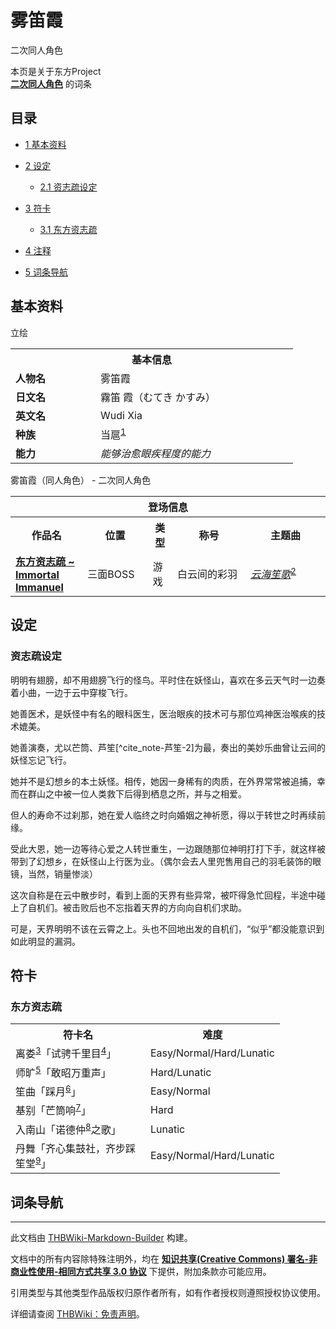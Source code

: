 # 雾笛霞

<!-- source html: G:\repos\THBWiki-Markdown-Builder\THBWikiMarkdown\Temp\main\9\97\ns0%3A%E9%9B%BE%E7%AC%9B%E9%9C%9E.html -->

二次同人角色

本页是关于东方Project  
 **[二次同人角色](./二次角色列表.md)** 的词条
## 目录

- [1 基本资料](#基本资料)
- [2 设定](#设定)

  - [2.1 资志疏设定](#资志疏设定)



- [3 符卡](#符卡)

  - [3.1 东方资志疏](#东方资志疏)



- [4 注释](#注释)
- [5 词条导航](#词条导航)




## 基本资料
[](./文件-雾笛霞.png.md)  [](./文件-雾笛霞.png.md)立绘

<table>
<tbody><tr>
<th colspan="2">基本信息</th>
</tr>
<tr>
<td style="width:120px"><b>人物名</b></td><td style="min-width:300px">雾笛霞</td>
</tr><tr><td><b>日文名</b></td><td>霧笛 霞（むてき かすみ）</td></tr><tr><td><b>英文名</b></td><td>Wudi Xia</td></tr><tr><td><b>种族</b></td><td>当扈<sup id="cite_ref-1" class="reference"><a href="#cite_note-1">1</a></sup></td></tr><tr><td><b>能力</b></td><td><i>能够治愈眼疾程度的能力</i></td></tr></tbody></table>

雾笛霞（同人角色） - 二次同人角色

<table>
<tbody><tr>
<th colspan="5">登场信息</th>
</tr><tr><th><b>作品名</b></th><th><b>位置</b></th><th><b>类型</b></th><th><b>称号</b></th><th><b>主题曲</b></th></tr><tr><td rowspan="1" style="width:120px"><b><a href="./东方资志疏_~_Immortal_Immanuel.md" title="东方资志疏 ~ Immortal Immanuel">东方资志疏 ~ Immortal Immanuel</a></b></td><td style="width:130px">三面BOSS</td><td class="bg-color-danger-30" style="width:30px;">游戏</td><td style="width:180px">白云间的彩羽</td><td style="width:200px"><i><a href="/index.php?title=%E4%BA%91%E6%B5%B7%E7%AC%99%E6%AD%8C&amp;action=edit&amp;redlink=1" class="new" title="云海笙歌（页面不存在）">云海笙歌</a></i><sup id="cite_ref-芦笙_2-0" class="reference"><a href="#cite_note-芦笙-2">2</a></sup></td></tr></tbody></table>


## 设定
### 资志疏设定

  
明明有翅膀，却不用翅膀飞行的怪鸟。平时住在妖怪山，喜欢在多云天气时一边奏着小曲，一边于云中穿梭飞行。  

  

她善医术，是妖怪中有名的眼科医生，医治眼疾的技术可与那位鸡神医治喉疾的技术媲美。  

她善演奏，尤以芒筒、芦笙[^cite_note-芦笙-2]为最，奏出的美妙乐曲曾让云间的妖怪忘记飞行。  

  

她并不是幻想乡的本土妖怪。相传，她因一身稀有的肉质，在外界常常被追捕，幸而在群山之中被一位人类救下后得到栖息之所，并与之相爱。  

但人的寿命不过刹那，她在爱人临终之时向婚姻之神祈愿，得以于转世之时再续前缘。  

受此大恩，她一边等待心爱之人转世重生，一边跟随那位神明打打下手，就这样被带到了幻想乡，在妖怪山上行医为业。（偶尔会去人里兜售用自己的羽毛装饰的眼镜，当然，销量惨淡）  

  

这次自称是在云中散步时，看到上面的天界有些异常，被吓得急忙回程，半途中碰上了自机们。被击败后也不忘指着天界的方向向自机们求助。  

  

可是，天界明明不该在云霄之上。头也不回地出发的自机们，“似乎”都没能意识到如此明显的漏洞。
  


## 符卡
### 东方资志疏

<table><tbody><tr><th><b>符卡名</b></th><th><b>难度</b></th></tr><tr><td style="width:200px">离娄<sup id="cite_ref-3" class="reference"><a href="#cite_note-3">3</a></sup>「试骋千里目<sup id="cite_ref-4" class="reference"><a href="#cite_note-4">4</a></sup>」</td><td style="width:180px">Easy/Normal/Hard/Lunatic</td></tr>
<tr><td style="width:200px">师旷<sup id="cite_ref-5" class="reference"><a href="#cite_note-5">5</a></sup>「敢昭万重声」</td><td style="width:180px">Hard/Lunatic</td></tr>
<tr><td style="width:200px">笙曲「踩月<sup id="cite_ref-6" class="reference"><a href="#cite_note-6">6</a></sup>」</td><td style="width:180px">Easy/Normal</td></tr>
<tr><td style="width:200px">基别「芒筒响<sup id="cite_ref-7" class="reference"><a href="#cite_note-7">7</a></sup>」</td><td style="width:180px">Hard</td></tr>
<tr><td style="width:200px">入南山「诺德仲<sup id="cite_ref-8" class="reference"><a href="#cite_note-8">8</a></sup>之歌」</td><td style="width:180px">Lunatic</td></tr>
<tr><td style="width:200px">丹舞「齐心集鼓社，齐步踩笙堂<sup id="cite_ref-9" class="reference"><a href="#cite_note-9">9</a></sup>」</td><td style="width:180px">Easy/Normal/Hard/Lunatic</td></tr></tbody></table>



[^cite_note-1]: 当扈，中国神话传说中的异兽。《山海经》中记载：“其状如雉，以其髯飞，食之不眴目”。

## 词条导航




---

此文档由 [THBWiki-Markdown-Builder](https://github.com/Delsin-Yu/THBWiki-Markdown-Builder) 构建。

文档中的所有内容除特殊注明外，均在 [**知识共享(Creative Commons) 署名-非商业性使用-相同方式共享 3.0 协议**](https://creativecommons.org/licenses/by-sa/3.0/deed.zh-hans) 下提供，附加条款亦可能应用。

引用类型与其他类型作品版权归原作者所有，如有作者授权则遵照授权协议使用。

详细请查阅 [THBWiki：免责声明](https://thbwiki.cc/THBWiki:%E5%85%8D%E8%B4%A3%E5%A3%B0%E6%98%8E)。

